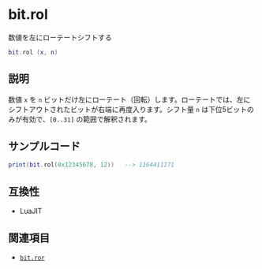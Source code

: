 # bit.rol

数値を左にローテートシフトする

```lua
bit.rol (x, n)
```

## 説明

数値 `x` を `n` ビットだけ左にローテート（回転）します。ローテートでは、左にシフトアウトされたビットが右端に再度入ります。シフト量 `n` は下位5ビットのみが有効で、`[0..31]` の範囲で解釈されます。

## サンプルコード

```lua
print(bit.rol(0x12345678, 12))   --> 1164411171
```

## 互換性

- LuaJIT

## 関連項目

- [`bit.ror`](ror.md)